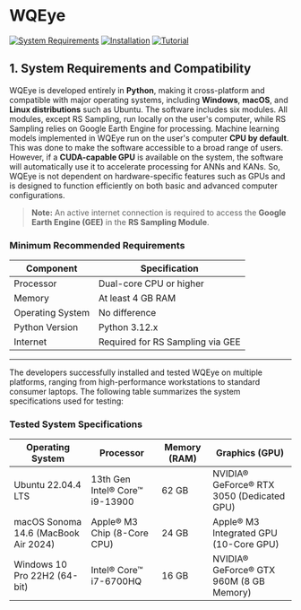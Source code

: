 # WQEye

[![System Requirements](https://img.shields.io/badge/System%20Requirements-PDF%20Guide-lightgrey)](docs/SystemRequirements.pdf)
[![Installation](https://img.shields.io/badge/Installation-PDF%20Guide-green)](docs/Installation.pdf)
[![Tutorial](https://img.shields.io/badge/Step--by--Step%20Tutorial-PDF%20Guide-blue)](docs/Step-by-Step.pdf)

## 1. System Requirements and Compatibility

WQEye is developed entirely in **Python**, making it cross-platform and compatible with major operating systems, including **Windows**, **macOS**, and **Linux distributions** such as Ubuntu. 
The software includes six modules. All modules, except RS Sampling, run locally on the user's computer, while RS Sampling relies on Google Earth Engine for processing. Machine learning models implemented in WQEye run on the user's computer **CPU by default**. This was done to make the software accessible to a broad range of users. However, if a **CUDA-capable GPU** is available on the system, the software will automatically use it to accelerate processing for ANNs and KANs. So, WQEye is not dependent on hardware-specific features such as GPUs and is designed to function efficiently on both basic and advanced computer configurations.

> **Note:** An active internet connection is required to access the **Google Earth Engine (GEE)** in the **RS Sampling Module**.

### Minimum Recommended Requirements

| Component       | Specification            |
|-----------------|--------------------------|
| Processor       | Dual-core CPU or higher   |
| Memory          | At least 4 GB RAM         |
| Operating System| No difference             |
| Python Version  | Python 3.12.x             |
| Internet        | Required for RS Sampling via GEE |

---

The developers successfully installed and tested WQEye on multiple platforms, ranging from high-performance workstations to standard consumer laptops. The following table summarizes the system specifications used for testing:

### Tested System Specifications

| Operating System                       | Processor                            | Memory (RAM) | Graphics (GPU)                          |
|----------------------------------------|--------------------------------------|---------------|------------------------------------------|
| Ubuntu 22.04.4 LTS                     | 13th Gen Intel® Core™ i9-13900       | 62 GB         | NVIDIA® GeForce® RTX 3050 (Dedicated GPU) |
| macOS Sonoma 14.6 (MacBook Air 2024)   | Apple® M3 Chip (8-Core CPU)          | 24 GB         | Apple® M3 Integrated GPU (10-Core GPU)  |
| Windows 10 Pro 22H2 (64-bit)           | Intel® Core™ i7-6700HQ               | 16 GB         | NVIDIA® GeForce® GTX 960M (8 GB Memory) |

